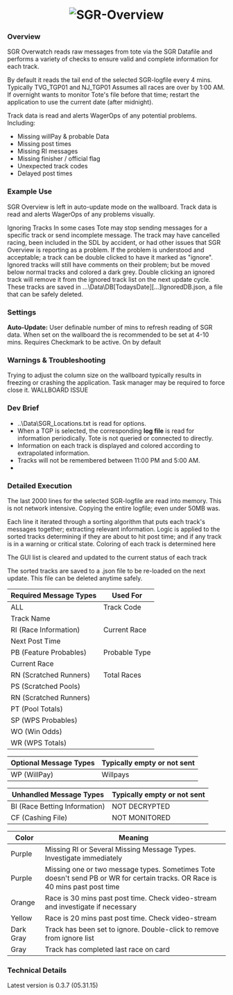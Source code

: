 <h1 align="center">
	<img src="http://i.imgur.com/1BcGiMe.png" alt="SGR-Overview">
</h1>

### Overview
SGR Overwatch reads raw messages from tote via the SGR Datafile and performs a variety of checks to ensure valid and complete information for each track.

By default it reads the tail end of the selected SGR-logfile every 4 mins. Typically TVG_TGP01 and NJ_TGP01
Assumes all races are over by 1:00 AM. If overnight wants to monitor Tote's file before that time; restart the application to use the current date (after midnight).
 
Track data is read and alerts WagerOps of any potential problems. Including:
- Missing willPay & probable Data
- Missing post times
- Missing RI messages
- Missing finisher / official flag
- Unexpected track codes
- Delayed post times


### Example Use
SGR Overview is left in auto-update mode on the wallboard. Track data is read and alerts WagerOps of any problems visually.

   Ignoring Tracks
In some cases Tote may stop sending messages for a specific track or send incomplete message. The track may have cancelled racing, been included in the SDL by accident, or had other issues that SGR Overview is reporting as a problem. If the problem is understood and acceptable; a track can be double clicked to have it marked as "ignore". Ignored tracks will still have comments on their problem; but be moved below normal tracks and colored a dark grey. Double clicking an ignored track will remove it from the ignored track list on the next update cycle. These tracks are saved in ...\Data\DB\[TodaysDate][…]IgnoredDB.json, a file that can be safely deleted.


### Settings
**Auto-Update:** User definable number of mins to refresh reading of SGR data. When set on the wallboard the is recommended to be set at 4-10 mins. Requires Checkmark to be active. On by default


### Warnings & Troubleshooting
Trying to adjust the column size on the wallboard typically results in freezing or crashing the application. Task manager may be required to force close it. WALLBOARD ISSUE


### Dev Brief
- ..\Data\SGR_Locations.txt is read for options.
- When a TGP is selected, the corresponding **log file** is read for information periodically. Tote is not queried or connected to directly.
- Information on each track is displayed and colored according to extrapolated information.
- Tracks will not be remembered between 11:00 PM and 5:00 AM.
- 

### Detailed Execution
The last 2000 lines for the selected SGR-logfile are read into memory. This is not network intensive. Copying the entire logfile; even under 50MB was.

Each line it iterated through a sorting algorithm that puts each track's messages together; extracting relevant information.
Logic is applied to the sorted tracks determining if they are about to hit post time; and if any track is in a warning or critical state. Coloring of each track is determined here

The GUI list is cleared and updated to the current status of each track

The sorted tracks are saved to a .json file to be re-loaded on the next update. This file can be deleted anytime safely.

| Required Message Types | Used For |
| ------------- | ----------- |
| ALL      | Track Code
Track Name|
| RI (Race Information)     | Current Race
Next Post Time     |
| PB (Feature Probables)     | Probable Type
Current Race     |
| RN (Scratched Runners)     | Total Races     |
| PS (Scratched Pools)     |      |
| RN (Scratched Runners)     |      |
| PT (Pool Totals)     |      |
| SP (WPS Probables)     |      |
| WO (Win Odds)     |      |
| WR (WPS Totals)     |      |

| Optional Message Types | Typically empty or not sent |
| ------------- | ----------- |
| WP (WillPay)     | Willpays     |

| Unhandled Message Types | Typically empty or not sent |
| ------------- | ----------- |
| BI (Race Betting Information)     | NOT DECRYPTED     |
| CF (Cashing File)     | NOT MONITORED     |



| Color | Meaning |
| ------------- | ----------- |
| Purple | Missing RI or Several Missing Message Types. Investigate immediately |
| Purple | Missing one or two message types. Sometimes Tote doesn't send PB or WR for certain tracks. OR Race is 40 mins past post time |
| Orange | Race is 30 mins past post time. Check video-stream and investigate if necessary |
| Yellow | Race is 20 mins past post time. Check video-stream |
| Dark Gray | Track has been set to ignore. Double-click to remove from ignore list |
| Gray | Track has completed last race on card |


### Technical Details
Latest version is 0.3.7 (05.31.15)
